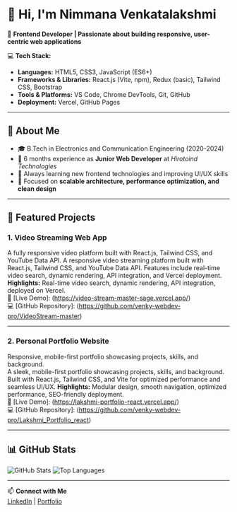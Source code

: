 # 👋 Hi, I'm Nimmana Venkatalakshmi

🚀 **Frontend Developer | Passionate about building responsive, user-centric web applications**  

💻 **Tech Stack:**  
- **Languages:** HTML5, CSS3, JavaScript (ES6+)  
- **Frameworks & Libraries:** React.js (Vite, npm), Redux (basic), Tailwind CSS, Bootstrap  
- **Tools & Platforms:** VS Code, Chrome DevTools, Git, GitHub  
- **Deployment:** Vercel, GitHub Pages  

---

## 🔹 About Me
- 🎓 B.Tech in Electronics and Communication Engineering (2020-2024)  
- 💼 6 months experience as **Junior Web Developer** at *Hirotoind Technologies*  
- 🌱 Always learning new frontend technologies and improving UI/UX skills  
- 📌 Focused on **scalable architecture, performance optimization, and clean design**  

---

## 📂 Featured Projects

### 1. **Video Streaming Web App**
A fully responsive video platform built with React.js, Tailwind CSS, and YouTube Data API. 
A responsive video streaming platform built with React.js, Tailwind CSS, and YouTube Data API. Features include real-time video search, dynamic rendering, API integration, and Vercel deployment.
**Highlights:** Real-time video search, dynamic rendering, API integration, deployed on Vercel.  
🔗 [Live Demo]: (https://video-stream-master-sage.vercel.app/)  
💻 [GitHub Repository]: (https://github.com/venky-webdev-pro/VideoStream-master)

---

### 2. **Personal Portfolio Website**
Responsive, mobile-first portfolio showcasing projects, skills, and background.  
A sleek, mobile-first portfolio showcasing projects, skills, and background. Built with React.js, Tailwind CSS, and Vite for optimized performance and seamless UI/UX.
**Highlights:** Modular design, smooth navigation, optimized performance, SEO-friendly deployment.  
🔗 [Live Demo]: (https://lakshmi-portfolio-react.vercel.app/)  
💻 [GitHub Repository]: (https://github.com/venky-webdev-pro/Lakshmi_Portfolio_react)

---

## 📊 GitHub Stats
![GitHub Stats](https://github-readme-stats.vercel.app/api?username=venky-webdev-pro&show_icons=true&theme=radical)
![Top Languages](https://github-readme-stats.vercel.app/api/top-langs/?username=venky-webdev-pro&layout=compact&theme=radical)

---

📫 **Connect with Me**  
[LinkedIn](https://www.linkedin.com/in/venkatalakshmi-nimmana-linpro) | [Portfolio](https://lakshmi-portfolio-react.vercel.app/)  
